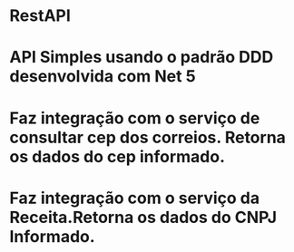 # RestAPI
# API Simples usando o padrão DDD desenvolvida com Net 5
# Faz integração com o serviço de consultar cep dos correios. Retorna os dados do cep informado.
# Faz integração com o serviço da Receita.Retorna os dados do CNPJ Informado.
